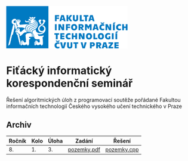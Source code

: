 <img src="./assets/logo.svg" width="325"/>

# Fiťácký informatický korespondenční seminář

Řešení algoritmických úloh z programovací soutěže pořádané Fakultou informačních technologií Českého vysokého učení technického v Praze

## Archiv

| Ročník | Kolo | Úloha | Zadání                                                                         | Řešení                                                    |
| ------ | ---- | ----- | ------------------------------------------------------------------------------ | --------------------------------------------------------- |
| 8.     | 1.   | 3.    | [pozemky.pdf](https://fiks.fit.cvut.cz/files/tasks/season8/round1/pozemky.pdf) | [pozemky.cpp](./tasks/season8/round1/pozemky/pozemky.cpp) |
